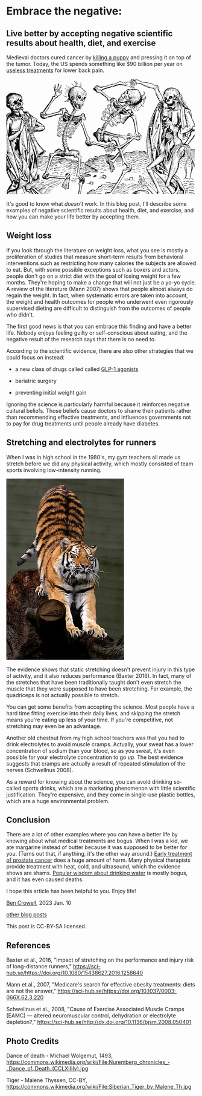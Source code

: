 Embrace the negative:
==================

Live better by accepting negative scientific results about health, diet, and exercise
-------------------------------------------------------------------------------------

Medieval doctors cured cancer by [killing a puppy](https://time.com/4982099/quackery-medicine-history/) and pressing it on top of the tumor.
Today, the US spends something like $90 billion per year on
[useless treatments](https://www.theguardian.com/society/2017/feb/10/epidemic-of-untreatable-back-and-neck-pain-costs-billions-study-finds) for lower back pain.

![skeletons dancing](dance_of_death.jpg)

It's good to know what *doesn't* work. In this blog post, I'll describe some examples of negative scientific results about health, diet, and exercise,
and how you can make your life better by accepting them.

Weight loss
-----------

If you look through the literature on weight loss, what you see is mostly a proliferation of studies that measure short-term results from
behavioral interventions such as restricting how many calories the subjects are allowed to eat.
But, with some possible exceptions such as boxers and actors, people
don't go on a strict diet with the goal of losing weight for a few months. They're hoping to make a change that will not just be
a yo-yo cycle. A review of the literature (Mann 2007) shows that people almost always do regain the weight. In fact, when systematic
errors are taken into account, the weight and health outcomes for people who underwent even rigorously supervised dieting are
difficult to distinguish from the outcomes of people who didn't.

The first good news is that you can embrace this finding and have a better life. Nobody enjoys feeling guilty or self-conscious about eating,
and the negative result of the research says that there is no need to.

According to the scientific evidence, there are also other strategies that we could focus on instead:

* a new class of drugs called called [GLP-1 agonists](https://www.cbc.ca/news/health/obesity-research-confirms-long-term-weight-loss-almost-impossible-1.2663585)

* bariatric surgery

* preventing initial weight gain

Ignoring the science is particularly harmful because it reinforces negative cultural beliefs.
Those beliefs cause doctors to shame their patients rather than recommending effective treatments, and 
influences governments not to pay for drug treatments until people already have diabetes.

Stretching and electrolytes for runners
----------------------------------

When I was in high school in the 1980's, my gym teachers all made us stretch before we did any physical activity, which mostly
consisted of team sports involving low-intensity running.

![tiger stretching](tiger_stretching.jpg)

The evidence shows that static stretching doesn't prevent injury in this type of activity, and it also reduces performance (Baxter 2016).
In fact, many of the stretches that have been traditionally taught don't even stretch the muscle that they were supposed
to have been stretching. For example, the quadriceps is not actually possible to stretch.

You can get some benefits from accepting the science. Most people have a hard time fitting exercise into their daily lives, and
skipping the stretch means you're eating up less of your time. If you're competitive, not stretching may even be an advantage.

Another old chestnut from my high school teachers was that you had to drink electrolytes to avoid muscle cramps.
Actually, your sweat has a lower concentration of sodium than your blood, so as you sweat, it's even possible for your electrolyte concentration to
go *up*. The best evidence suggests that cramps are actually a result of repeated stimulation of the nerves (Schwellnus 2008).

As a reward for knowing about the science, you can avoid drinking so-called sports drinks,
which are a marketing phenomenon with little scientific justification. They're
expensive, and they come in single-use plastic bottles, which are a huge environmental problem.

Conclusion
----------

There are a lot of other examples where you can have a better life by knowing about what medical treatments are bogus.
When I was a kid, we ate margarine instead of butter because it was supposed to be better for you. (Turns out that, if anything,
it's the other way around.) [Early treatment of prostate cancer](https://www.washingtonpost.com/news/to-your-health/wp/2016/09/14/almost-all-men-with-early-prostate-cancer-survive-10-years-regardless-of-treatment/)
does a huge amount of harm. Many physical therapists provide treatment with heat, cold, and ultrasound, which the evidence
shows are shams. [Popular wisdom about drinking water](../drinking_water) is mostly bogus, and it has even caused deaths.

I hope this article has been helpful to you. Enjoy life!

[Ben Crowell](http://lightandmatter.com/area4author.html), 2023 Jan. 10

[other blog posts](https://bcrowell.github.io/)

This post is CC-BY-SA licensed.

References
----------

Baxter et al., 2016, "Impact of stretching on the performance and injury risk of long-distance runners," https://sci-hub.se/https://doi.org/10.1080/15438627.2016.1258640

Mann et al., 2007, "Medicare's search for effective obesity treatments: diets are not the answer," https://sci-hub.se/https://doi.org/10.1037/0003-066X.62.3.220

Schwellnus et al., 2008, "Cause of Exercise Associated Muscle Cramps (EAMC) — altered neuromuscular control, dehydration or electrolyte depletion?," https://sci-hub.se/http://dx.doi.org/10.1136/bjsm.2008.050401

Photo Credits
-------------

Dance of death - Michael Wolgemut, 1493, https://commons.wikimedia.org/wiki/File:Nuremberg_chronicles_-_Dance_of_Death_(CCLXIIIIv).jpg

Tiger - Malene Thyssen, CC-BY, https://commons.wikimedia.org/wiki/File:Siberian_Tiger_by_Malene_Th.jpg
